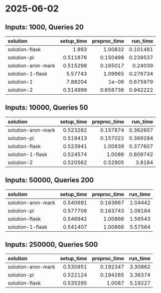 # 2025-06-02

## Inputs: 1000, Queries 20

| solution           |   setup_time |   preproc_time |   run_time |
|:-------------------|-------------:|---------------:|-----------:|
| solution-flask     |     1.993    |       1.00832  |   0.101481 |
| solution-pl        |     0.511876 |       0.150498 |   0.239537 |
| solution-aron-mark |     0.515298 |       0.165017 |   0.24039  |
| solution-1-flask   |     5.57743  |       1.09965  |   0.276734 |
| solution-1         |     7.88204  |       1e-06    |   0.675979 |
| solution-2         |     0.514999 |       0.658736 |   0.942222 |

## Inputs: 10000, Queries 50

| solution           |   setup_time |   preproc_time |   run_time |
|:-------------------|-------------:|---------------:|-----------:|
| solution-aron-mark |     0.523282 |       0.157874 |   0.362607 |
| solution-pl        |     0.519413 |       0.157022 |   0.369284 |
| solution-flask     |     0.523941 |       1.00839  |   0.377607 |
| solution-1-flask   |     0.524574 |       1.0086   |   0.809742 |
| solution-2         |     0.520562 |       0.52905  |   3.8184   |

## Inputs: 50000, Queries 200

| solution           |   setup_time |   preproc_time |   run_time |
|:-------------------|-------------:|---------------:|-----------:|
| solution-aron-mark |     0.540691 |       0.163667 |    1.04442 |
| solution-pl        |     0.577706 |       0.163743 |    1.06184 |
| solution-flask     |     0.546942 |       1.00866  |    1.56543 |
| solution-1-flask   |     0.541407 |       1.00866  |    5.57564 |

## Inputs: 250000, Queries 500

| solution           |   setup_time |   preproc_time |   run_time |
|:-------------------|-------------:|---------------:|-----------:|
| solution-aron-mark |     0.530951 |       0.192347 |    3.30862 |
| solution-pl        |     0.522124 |       0.194285 |    3.36374 |
| solution-flask     |     0.535295 |       1.0087   |    5.19227 |